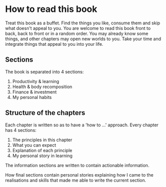 # How to read this book

Treat this book as a buffet. Find the things you like, consume them and skip what doesn't appeal to you. You are welcome to read this book front to back, back to front or in a random order. You may already know some things, and other chapters may open new worlds to you. Take your time and integrate things that appeal to you into your life.

## Sections

The book is separated into 4 sections:

1. Productivity & learning
2. Health & body recomposition
3. Finance & investment
4. My personal habits

## Structure of the chapters

Each chapter is written so as to have a 'how to ...' approach. Every chapter has 4 sections:

1. The principles in this chapter
2. What you can expect
3. Explanation of each principle
4. My personal story in learning

The information sections are written to contain actionable information.

How final sections contain personal stories explaining how I came to the realisations and skills that made me able to write the current section.